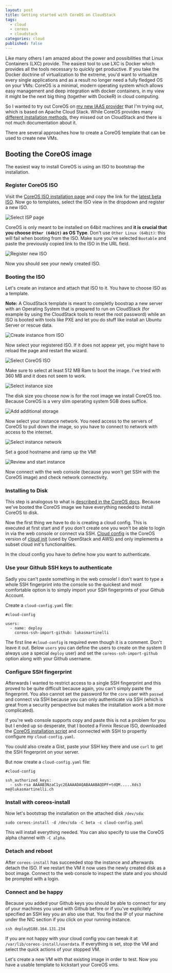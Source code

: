 ```yaml
---
layout: post
title: Getting started with CoreOS on CloudStack
tags: 
  - cloud
  - coreos
  - cloudstack
categories: cloud
published: false
---
```


Like many others I am amazed about the power and possibilities that Linux Containers (LXC) provide. The easiest tool to use LXC is Docker which provides all the tools necessary to quickly get productive. If you take the Docker doctrine of virtualization to the extreme, you'd want to virtualize every single applications and as a result no longer need a fully fledged OS on your VMs: CoreOS is a minimal, modern operating system which allows easy management and deep integration with docker containers, in my view it might be the next big thing (together with DockeR) in cloud computing.

So I wanted to try out CoreOS on [my new IAAS provider](http://iwstack.com/) that I'm trying out, which is based on Apache Cloud Stack. While CoreOS provides many [different installation methods](http://coreos.com/docs/running-coreos/platforms), they missed out on CloudStack and there is not much documentation about it.

There are several approaches how to create a CoreOS template that can be used to create new VMs.

## Booting the CoreOS image
The easiest way to install CoreOS is using an ISO to bootstrap the installation.

### Register CoreOS ISO
Visit the [CoreOS ISO installation page](http://coreos.com/docs/running-coreos/platforms/iso/) and copy the link for the [latest beta ISO]((http://beta.release.core-os.net/amd64-usr/current/coreos_production_iso_image.iso)).
Now go to templates, select the ISO view in the dropdown and register a new ISO.

![Select ISP page](/media/cloudstack/select-iso-page.png)

CoreOS is only meant to be installed on 64bit machines and **it is crucial that you choose `Other (64bit)` as OS Type**. Don't use `Other Linux (64bit)`: this will fail when booting from the ISO. Make sure you've selected `Bootable` and paste the previously copied link to the ISO in the URL field.

![Register new ISO](/media/cloudstack/register-iso.png)

Now you should see your newly created ISO.

### Booting the ISO

Let's create an instance and attach that ISO to it. You have to choose ISO as a template.

**Note:** A CloudStack template is meant to completly boostrap a new server with an Operating System that is prepared to run on CloudStack (for example by using the CloudStack tools to reset the root password) while an ISO is booted with tools like PXE and let you do stuff like install an Ubuntu Server or rescue data.

![Create instance from ISO](/media/cloudstack/create-instance-setup.png)

Now select your registered ISO. If it does not appear yet, you might have to reload the page and restart the wizard.

![Select CoreOS ISO](/media/cloudstack/create-instance-template.png)

Make sure to select at least 512 MB Ram to boot the image. I've tried with 360 MB and it does not seem to work.

![Select instance size](/media/cloudstack/create-instance-compute.png)

The disk size you choose now is for the root image we install CoreOS too. Because CoreOS is a very slim operating system 5GB does suffice.

![Add additional storage](/media/cloudstack/create-instance-data-disk.png)

Now select your instance network. You need access to the servers of CoreOS to pull down the image, so you have to connect to network with access to the internet.

![Select instance network](/media/cloudstack/create-instance-network.png)

Set a good hostname and ramp up the VM!

![Review and start instance](/media/cloudstack/create-instance-review.png)

Now connect with the web console (because you won't get SSH with the CoreOS image) and check network connectivity.

### Installing to Disk

This step is analogous to what is [described in the CoreOS docs](https://coreos.com/docs/running-coreos/bare-metal/installing-to-disk/). Because we've booted the CoreOS image we have everything needed to install CoreOS to disk.

Now the first thing we have to do is creating a cloud config. This is executed at first start and if you don't create one you won't be able to login in via the web console or connect via SSH. [Cloud config](http://coreos.com/docs/cluster-management/setup/cloudinit-cloud-config/) is the CoreOS version of [cloud init](http://cloudinit.readthedocs.org/en/latest/) (used by OpenStack and AWS) and only implements a subset cloud init's functionalities.

In the cloud config you have to define how you want to authenticate.

### Use your Github SSH keys to authenticate

Sadly you can't paste something in the web console! I don't want to type a whole SSH fingerprint into the console so the quickest and most comfortable option is to simply import your SSH fingerprints of your Github Account.

Create a `cloud-config.yaml` file:
```
#cloud-config

users:
  - name: deploy
    coreos-ssh-import-github: lukasmartinelli
```
The first line `#cloud-config` is required even though it is a comment. Don't leave it out. Below `users` you can define the users to create on the system (I always use a special `deploy` user) and set the `coreos-ssh-import-github` option along with your Github username.

### Configure SSH fingerprint

Afterwards I wanted to restrict access to a single SSH fingerprint and this proved to be quite difficult because again, you can't simply paste the fingerprint.
You also cannot set the password for the `core` user with `passwd` and connect via SSH because you can only authenticate via SSH (which is
great from a security perspective but makes the installation work a bit more
complicated).

If you're web console supports copy and paste this is not a problem for you but I ended up so desperate, that I booted a Finnix Rescue ISO, downloaded the [CoreOS installation script](https://raw.github.com/coreos/init/master/bin/coreos-install) and connected with SSH to propertly configure my `cloud-config.yaml`.

You could also create a Gist, paste your SSH key there and use `curl` to get the SSH fingerprint on your server.

But now create a `cloud-config.yaml` file:
```
#cloud-config

ssh_authorized_keys:
  - ssh-rsa AAAAB3NzaC1yc2EAAAADAQABAAABAQDPF+tdQM.....Xds3 me@lukasmartinelli.ch
```

### Install with coreos-install
Now let's bootstrap the installation on the attached disk `/dev/sda`:
```
sudo coreos-install -d /dev/sda -C beta -c cloud-config.yaml
```
This will install everything needed. You can also specify to use the CoreOS alpha channel with `-C alpha`.

### Detach and reboot
After `coreos-install` has succeeded stop the instance and afterwards detach the ISO.
If we restart the VM it now uses the newly created disk as a boot image. Connect to the web console to inspect the state and you should be prompted with a login.

### Connect and be happy
Because you added your Github keys you should be able to connect for any of your machines you used with Github before or if you've explicitely specified an SSH key you an also use that. You find the IP of your machine under the NIC section if you click on your running instance.
```
ssh deploy@188.164.131.234
```

If you are not happy with your cloud config you can tweak it at `/var/lib/coreos-install/userdata`. If everything is set, stop the VM and select the quick actions of your stopped VM.


Let's create a new VM with that existing image in order to test.
Now you have a usable template to kickstart your  CoreOS vms.